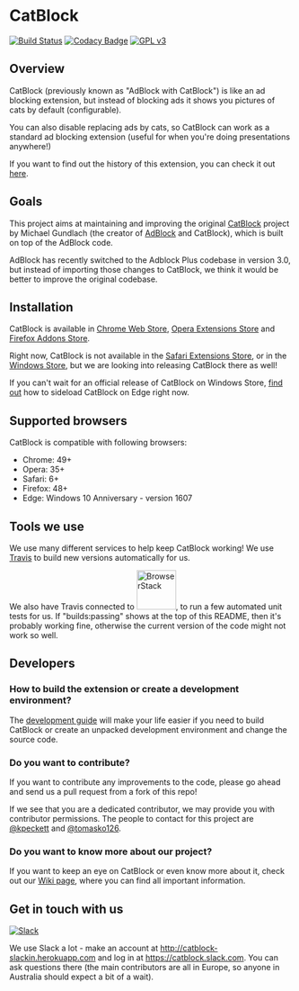 CatBlock
========
[![Build Status](https://travis-ci.org/CatBlock/catblock.svg?branch=master)](https://travis-ci.org/CatBlock/catblock)
[![Codacy Badge](https://api.codacy.com/project/badge/Grade/cc8d000f77bb427caa8b0293d9b5d225)](https://www.codacy.com/app/tomastaro/catblock?utm_source=github.com&amp;utm_medium=referral&amp;utm_content=CatBlock/catblock&amp;utm_campaign=Badge_Grade)
[![GPL v3](https://img.shields.io/badge/License-GPLv3-blue.svg)](https://github.com/CatBlock/catblock/blob/master/LICENSE.txt)

## Overview
CatBlock (previously known as "AdBlock with CatBlock") is like an ad blocking extension, but instead of blocking ads it shows you pictures of cats by default (configurable).

You can also disable replacing ads by cats, so CatBlock can work as a standard ad blocking extension (useful for when you're doing presentations anywhere!)

If you want to find out the history of this extension, you can check it out [here](https://github.com/CatBlock/catblock/wiki/History).

## Goals
This project aims at maintaining and improving the original [CatBlock](http://catblock.getadblock.com) project by Michael Gundlach (the creator of [AdBlock](https://getadblock.com) and CatBlock), which is built on top of the AdBlock code.

AdBlock has recently switched to the Adblock Plus codebase in version 3.0, but instead of importing those changes to CatBlock, we think it would be better to improve the original codebase.

## Installation
CatBlock is available in [Chrome Web Store](https://chrome.google.com/webstore/detail/catblock/mdcgnhlfpnbeieiiccmebgkfdebafodo),
[Opera Extensions Store](https://addons.opera.com/sk/extensions/details/catblock/?display=en) and [Firefox Addons Store](https://addons.mozilla.org/en/firefox/addon/adblock-with-catblock/).

Right now, CatBlock is not available in the [Safari Extensions Store](https://safari-extensions.apple.com), or in the [Windows Store](https://www.microsoft.com/en-us/windows/windows-10-apps), but we are looking into releasing CatBlock there as well!

If you can't wait for an official release of CatBlock on Windows Store, [find out](https://github.com/CatBlock/catblock/wiki/Building-the-extension#in-microsoft-edge) how to sideload CatBlock on Edge right now.

## Supported browsers
CatBlock is compatible with following browsers:
- Chrome: 49+
- Opera: 35+
- Safari: 6+
- Firefox: 48+
- Edge: Windows 10 Anniversary - version 1607

## Tools we use
We use many different services to help keep CatBlock working! We use [Travis](http://travis-ci.org) to build new versions automatically for us.

We also have Travis connected to <a href="https://browserstack.com"><img src="https://bstacksupport.zendesk.com/attachments/token/q3lgvdc6t3gMJfqDUFkqsMgrP/?name=Logo-01.svg" alt="BrowserStack" width=70 href="https://browserstack.com"/></a>, to run a few automated unit tests for us. If "builds:passing" shows at the top of this README, then it's probably working fine, otherwise the current version of the code might not work so well.

## Developers

### How to build the extension or create a development environment?
The [development guide](https://github.com/CatBlock/catblock/wiki/Building-the-extension) will make your life easier if you need to build CatBlock or create an unpacked development environment and change the source code.

### Do you want to contribute?
If you want to contribute any improvements to the code, please go ahead and send us a pull request from a fork of this repo!

If we see that you are a dedicated contributor, we may provide you with contributor permissions.
The people to contact for this project are [@kpeckett](https://github.com/kpeckett) and [@tomasko126](https://github.com/tomasko126).

### Do you want to know more about our project?
If you want to keep an eye on CatBlock or even know more about it, check out our [Wiki page](https://github.com/CatBlock/catblock/wiki), where you can find all important information.

## Get in touch with us
[![Slack](http://catblock-slackin.herokuapp.com/badge.svg)](http://catblock-slackin.herokuapp.com)

We use Slack a lot - make an account at <http://catblock-slackin.herokuapp.com> and log in at <https://catblock.slack.com>. You can ask questions there (the main contributors are all in Europe, so anyone in Australia should expect a bit of a wait).
